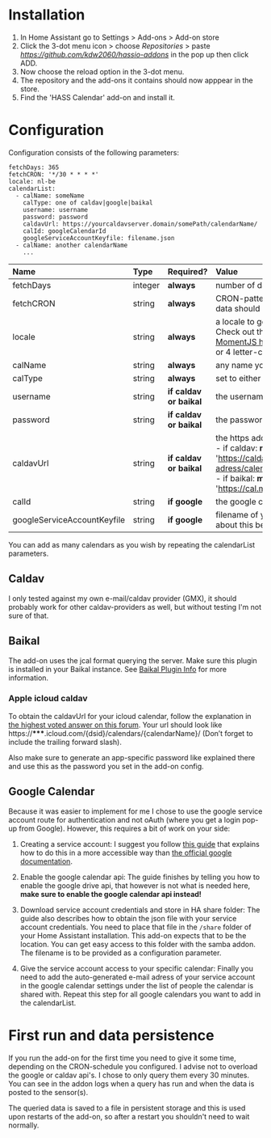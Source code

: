 # Installation

1. In Home Assistant go to Settings > Add-ons > Add-on store
2. Click the 3-dot menu icon > choose _Repositories_ > paste _https://github.com/kdw2060/hassio-addons_ in the pop up then click ADD.
3. Now choose the reload option in the 3-dot menu.
4. The repository and the add-ons it contains should now apppear in the store.
5. Find the 'HASS Calendar' add-on and install it.

# Configuration

Configuration consists of the following parameters:

```
fetchDays: 365
fetchCRON: '*/30 * * * *'
locale: nl-be
calendarList:
  - calName: someName
    calType: one of caldav|google|baikal
    username: username
    password: password
    caldavUrl: https://yourcaldavserver.domain/somePath/calendarName/
    calId: googleCalendarId
    googleServiceAccountKeyfile: filename.json
  - calName: another calendarName
    ...

```

| Name  | Type   | Required? | Value  |
| :---- | :----- | :-------- | :----- |
| fetchDays | integer | **always**| number of days from today to fetch events for in the calendar(s) |                                                               
| fetchCRON | string | **always** | CRON-pattern that determines when/how often the calendar data should be fetched. [Help for generating a pattern](https://crontab.guru/)|     
| locale   | string | **always**    | a locale to get date/time presentation and translation right. Check out the [Locale Support section near the bottom of the MomentJS homepage](https://momentjs.com/). Pick one and use the locale string (the 2 or 4 letter-codes) you can see in the demo frame. |
| calName  | string | **always**    | any name you prefer, this will also become the sensor-name|
| calType  | string | **always**    | set to either `caldav`, `baikal` or `google` |
| username | string | **if caldav or baikal** | the username you login with for your caldav-provider|
| password | string | **if caldav or baikal** | the password you login with for your caldav-provider |
| caldavUrl | string | **if caldav or baikal** | the https address for your caldav-calendar.<br> - if caldav: **make sure to include the slash at the end**     E.g. 'https://caldav.gmx.net/begenda/dav/your-email-adress/calendar/' <br> - if baikal: **make sure to NOT include the slash at the end**     E.g. 'https://cal.myserver.net/dav.php/calendars/user/calendarname'|
| calId | string | **if google** | the google calendar ID [more info](https://docs.simplecalendar.io/find-google-calendar-id/) |
| googleServiceAccountKeyfile | string | **if google** | filename of your google service-account credentials (more info about this below) |

You can add as many calendars as you wish by repeating the calendarList parameters.

## Caldav

I only tested against my own e-mail/caldav provider (GMX), it should probably work for other caldav-providers as well, but without testing I'm not sure of that.

## Baikal

The add-on uses the jcal format querying the server. Make sure this plugin is installed in your Baikal instance. See [Baikal Plugin Info](https://sabre.io/dav/ics-export-plugin/) for more information.

### Apple icloud caldav

To obtain the caldavUrl for your icloud calendar, follow the explanation in [the highest voted answer on this forum](https://askubuntu.com/questions/911567/how-to-sync-icloud-calendar). Your url should look like https://**\*\*\***.icloud.com/{dsid}/calendars/{calendarName}/ (Don’t forget to include the trailing forward slash).

Also make sure to generate an app-specific password like explained there and use this as the password you set in the add-on config.

## Google Calendar

Because it was easier to implement for me I chose to use the google service account route for authentication and not oAuth (where you get a login pop-up from Google). However, this requires a bit of work on your side:

1. Creating a service account:
   I suggest you follow [this guide](https://www.webdavsystem.com/server/gsuite/service-account/) that explains how to do this in a more accessible way than [the official google documentation](https://cloud.google.com/iam/docs/creating-managing-service-accounts).

2. Enable the google calendar api:
   The guide finishes by telling you how to enable the google drive api, that however is not what is needed here, **make sure to enable the google calendar api instead!**

3. Download service account credentials and store in HA share folder:
   The guide also describes how to obtain the json file with your service account credentials. You need to place that file in the `/share` folder of your Home Assistant installation. This add-on expects that to be the location. You can get easy access to this folder with the samba addon. The filename is to be provided as a configuration parameter.

4. Give the service account access to your specific calendar:
   Finally you need to add the auto-generated e-mail adress of your service account in the google calendar settings under the list of people the calendar is shared with. Repeat this step for all google calendars you want to add in the calendarList.

# First run and data persistence

If you run the add-on for the first time you need to give it some time, depending on the CRON-schedule you configured. I advise not to overload the google or caldav api's. I chose to only query them every 30 minutes. You can see in the addon logs when a query has run and when the data is posted to the sensor(s).

The queried data is saved to a file in persistent storage and this is used upon restarts of the add-on, so after a restart you shouldn't need to wait normally.
